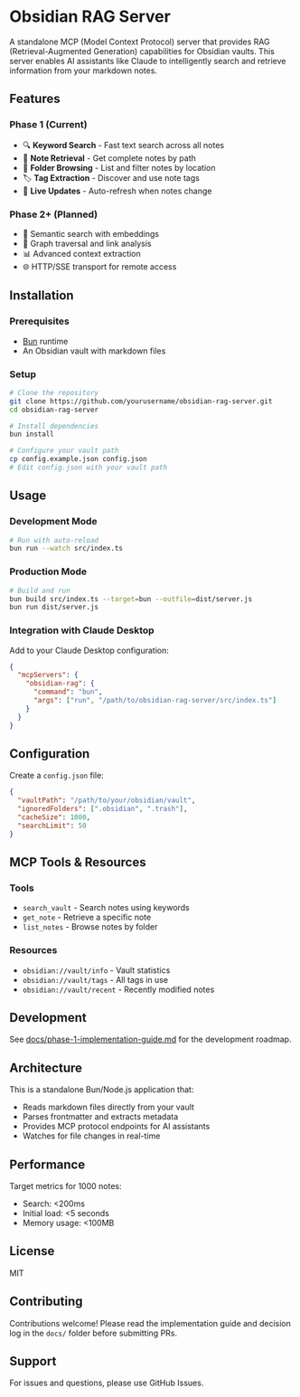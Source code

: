 # Obsidian RAG Server

A standalone MCP (Model Context Protocol) server that provides RAG (Retrieval-Augmented Generation) capabilities for Obsidian vaults. This server enables AI assistants like Claude to intelligently search and retrieve information from your markdown notes.

## Features

### Phase 1 (Current)
- 🔍 **Keyword Search** - Fast text search across all notes
- 📄 **Note Retrieval** - Get complete notes by path
- 📁 **Folder Browsing** - List and filter notes by location
- 🏷️ **Tag Extraction** - Discover and use note tags
- 🔄 **Live Updates** - Auto-refresh when notes change

### Phase 2+ (Planned)
- 🧠 Semantic search with embeddings
- 🔗 Graph traversal and link analysis
- 📊 Advanced context extraction
- 🌐 HTTP/SSE transport for remote access

## Installation

### Prerequisites
- [Bun](https://bun.sh) runtime
- An Obsidian vault with markdown files

### Setup

```bash
# Clone the repository
git clone https://github.com/yourusername/obsidian-rag-server.git
cd obsidian-rag-server

# Install dependencies
bun install

# Configure your vault path
cp config.example.json config.json
# Edit config.json with your vault path
```

## Usage

### Development Mode

```bash
# Run with auto-reload
bun run --watch src/index.ts
```

### Production Mode

```bash
# Build and run
bun build src/index.ts --target=bun --outfile=dist/server.js
bun run dist/server.js
```

### Integration with Claude Desktop

Add to your Claude Desktop configuration:

```json
{
  "mcpServers": {
    "obsidian-rag": {
      "command": "bun",
      "args": ["run", "/path/to/obsidian-rag-server/src/index.ts"]
    }
  }
}
```

## Configuration

Create a `config.json` file:

```json
{
  "vaultPath": "/path/to/your/obsidian/vault",
  "ignoredFolders": [".obsidian", ".trash"],
  "cacheSize": 1000,
  "searchLimit": 50
}
```

## MCP Tools & Resources

### Tools
- `search_vault` - Search notes using keywords
- `get_note` - Retrieve a specific note
- `list_notes` - Browse notes by folder

### Resources
- `obsidian://vault/info` - Vault statistics
- `obsidian://vault/tags` - All tags in use
- `obsidian://vault/recent` - Recently modified notes

## Development

See [docs/phase-1-implementation-guide.md](docs/phase-1-implementation-guide.md) for the development roadmap.

## Architecture

This is a standalone Bun/Node.js application that:
- Reads markdown files directly from your vault
- Parses frontmatter and extracts metadata
- Provides MCP protocol endpoints for AI assistants
- Watches for file changes in real-time

## Performance

Target metrics for 1000 notes:
- Search: <200ms
- Initial load: <5 seconds
- Memory usage: <100MB

## License

MIT

## Contributing

Contributions welcome! Please read the implementation guide and decision log in the `docs/` folder before submitting PRs.

## Support

For issues and questions, please use GitHub Issues.